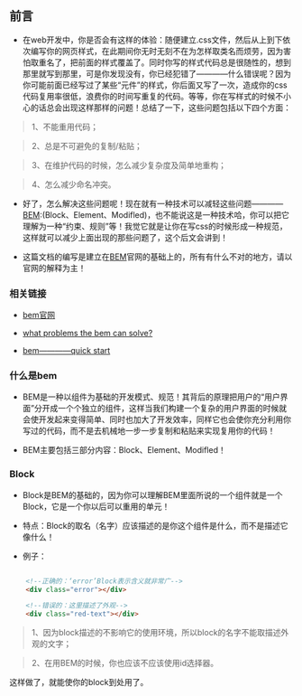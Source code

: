 ## 前言

* 在web开发中，你是否会有这样的体验：随便建立.css文件，然后从上到下依次编写你的网页样式，在此期间你无时无刻不在为怎样取类名而烦劳，因为害怕取重名了，把前面的样式覆盖了。同时你写的样式代码总是很随性的，想到那里就写到那里，可是你发现没有，你已经犯错了————什么错误呢？因为你可能前面已经写过了某些“元件”的样式，你后面又写了一次，造成你的css代码复用率很低，浪费你的时间写重复的代码。等等，你在写样式的时候不小心的话总会出现这样那样的问题！总结了一下，这些问题包括以下四个方面：

> 1、不能重用代码；

> 2、总是不可避免的复制/粘贴；

> 3、在维护代码的时候，怎么减少复杂度及简单地重构；

> 4、怎么减少命名冲突。

* 好了，怎么解决这些问题呢！现在就有一种技术可以减轻这些问题————[BEM](https://en.bem.info/):(Block、Element、Modifled)，也不能说这是一种技术哈，你可以把它理解为一种“约束、规则”等！我觉它就是让你在写css的时候形成一种规范，这样就可以减少上面出现的那些问题了，这个后文会讲到！

* 这篇文档的编写是建立在[BEM](https://en.bem.info/)官网的基础上的，所有有什么不对的地方，请以官网的解释为主！

### 相关链接

* [bem官网](https://en.bem.info/)

* [what problems the bem can solve?](https://en.bem.info/methodology/)

* [bem————quick start](https://en.bem.info/methodology/quick-start/)


### 什么是bem

* BEM是一种以组件为基础的开发模式、规范！其背后的原理把用户的“用户界面”分开成一个个独立的组件，这样当我们构建一个复杂的用户界面的时候就会使开发起来变得简单、同时也加大了开发效率，同样它也会使你充分利用你写过的代码，而不是去机械地一步一步复制和粘贴来实现复用你的代码！

* BEM主要包括三部分内容：Block、Element、Modifled！

### Block

* Block是BEM的基础的，因为你可以理解BEM里面所说的一个组件就是一个Block，它是一个你以后可以重用的单元！

* 特点：Block的取名（名字）应该描述的是你这个组件是什么，而不是描述它像什么！

* 例子：

```html

	<!--正确的：‘error’Block表示含义就非常广-->
	<div class="error"></div>

	<!--错误的：这里描述了外观-->
	<div class="red-text"></div>
```

> 1、因为block描述的不影响它的使用环境，所以block的名字不能取描述外观的文字；

> 2、在用BEM的时候，你也应该不应该使用id选择器。

这样做了，就能使你的block到处用了。